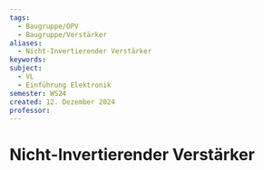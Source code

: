 ```yaml
---
tags:
  - Baugruppe/OPV
  - Baugruppe/Verstärker
aliases:
  - Nicht-Invertierender Verstärker
keywords: 
subject:
  - VL
  - Einführung Elektronik
semester: WS24
created: 12. Dezember 2024
professor:
---
```

 

# Nicht-Invertierender Verstärker